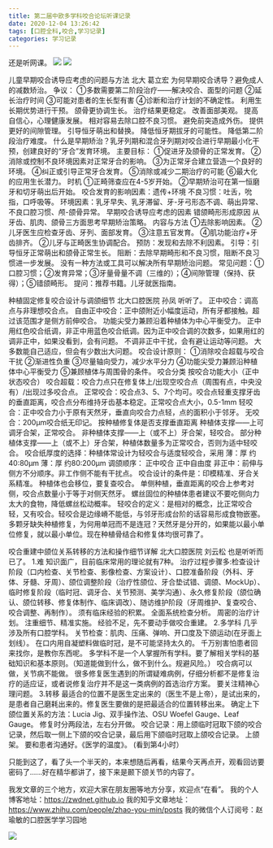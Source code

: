 ```yaml
---
title: 第二届中欧多学科咬合论坛听课记录
date: 2020-12-04 13:26:42
tags: [口腔全科,咬合,学习记录]
categories: 学习记录
---
```

还是听网课。
![](https://zymblog-1258069789.cos.ap-chengdu.myqcloud.com/blog0230-yaohe/01%20%5B2%5D.png)
![](https://zymblog-1258069789.cos.ap-chengdu.myqcloud.com/blog0230-yaohe/02%20%5B2%5D.png)

儿童早期咬合诱导应考虑的问题与方法
北大 葛立宏
为何早期咬合诱导？避免成人的减数矫治。
争议：
①多数需要第二阶段治疗——解决咬合、面型的问题
②延长治疗时间
③可能对患者的生长型有害
④诊断和治疗计划的不确定性。
利用生长期优势进行干预。
颌骨更协调生长。
治疗结果更稳定。
改善面部美观。
提高自信心，心理健康发展。
相对容易去除口腔不良习惯。
避免前突造成外伤。
提供更好的间隙管理。
引导恒牙萌出和替换。
降低恒牙期拔牙的可能性。
降低第二阶段治疗难度。
什么是早期矫治？乳牙列期和混合牙列期对咬合进行早期最小化干预，创建良好的“牙合”发育环境。
主要目标：
①促进牙及颌骨的正常发育。
②消除或控制不良环境因素对正常牙合的影响。
③为正常牙合建立营造一个良好的环境。
④纠正或引导正常牙合发育。
⑤消除或减少二期治疗的可能
⑥最大化的应用生长潜力。
时机
①正畸筛查应在4-5岁开始。
②早期矫治可在第一恒磨牙和切牙萌出后开始。
咬合发育的影响因素：遗传+环境
不良习惯：吐舌，吮指，口呼吸等。
环境因素：乳牙早失、乳牙滞留、牙-牙弓形态不调、萌出异常、不良口腔习惯、颅-颌骨异常。
早期咬合诱导应考虑的因素
错颌畸形形成原因
从牙齿、肌肉、颌骨三方面思考早期矫治策略。
内容与方法
①去除影响因素。
②儿牙医生应检查牙齿、牙列、面部发育。
③注意五官发育。
④肌功能治疗+牙齿排齐。
②儿牙与正畸医生协调配合。
预防：发现和去除不利因素。
引导：引导恒牙正常萌出和颌骨正常生长。
阻断：去除早期畸形和不良习惯，阻断不良习惯进一步发展。
没有一种方法或工具可以解决所有早期矫治问题。
常见问题：①口腔习惯；②发育异常；③牙量骨量不调（三维的）；④间隙管理（保持、获得）；⑤错颌畸形。
提问：推荐书籍。儿牙就医指南。

种植固定修复咬合设计与调颌细节
北大口腔医院 孙凤
听听了。
正中咬合：调高点与非理想咬合点。
自由正中咬合：正中颌附近小幅度运动，所有牙都接触。超过该范围才是侧方前伸咬合。
功能尖受力兼顾沿着种植体为中心平衡受力。
正中用红色咬合纸调，非正中用蓝色咬合纸调。因为正中咬合调的次数多，如果用红的调非正中，如果没看到，会有问题。
不调非正中干扰，会有避让运动等问题。
大多数能自己适应，但会有少数出大问题。
咬合设计原则：
①消除咬合超载与咬合干扰
②渐进性负重
③尽量轴向受力，减少水平分力
④功能尖受力兼顾沿种植体中心平衡受力
⑤兼顾植体与周围骨的条件。
咬合分类
按咬合功能大小（正中状态咬合）
咬合超载：咬合力点只在修复体上/出现空咬合点（周围有点，中央没有）/出现过多咬合点。
正常咬合：咬合点3、5、7个均可。咬合点轻重支撑牙齿的垂直距离，咬合点分布维持牙齿基本稳定。正常咬合点大小，0.5-1mm
轻咬合：正中咬合力小于原有天然牙，垂直向咬合力点轻，点的面积小于邻牙。
无咬合：200μm咬合纸无印记。
按种植修复体是否支撑垂直距离
种植体支撑——上可调牙合架，正常咬合。
非种植体支撑——上（或不上）牙合架，轻咬合。
部分种植体支撑——上（或不上）牙合架，种植体数量多为正常咬合，否则为适中轻咬合。
咬合纸厚度的选择：种植体常设计为轻咬合与适度轻咬合，采用
薄：厚 约40:80μm
薄：厚 约80:200μm
调颌顺序：
正中咬合
正中自由度
非正中：前伸与侧方不分顺序。非工作侧不能有干扰点。
咬合设计的条件是：印模精准、牙合关系精准。
种植体也会移位，要复查咬合。
单侧种植，垂直距离的咬合上参考对侧，咬合点数量小于等于对侧天然牙。
螺丝固位的种植体患者建议不要吃侧向力太大的食物，降低螺丝松动概率。
轻咬合的定义：是相对的概念，比正常咬合轻，又有咬合。轻咬合是边缘嵴不能低，与邻牙形成台阶的话容易形成食物嵌塞。
多颗牙缺失种植修复，为何用单冠而不是连冠？天然牙是分开的，如果能以最小单位修复，就以最小单位。现在种植骨结合和修复体均很可靠了。

咬合重建中颌位关系转移的方法和操作细节详解
北大口腔医院 刘云松
也是听听而已了。
1.难
知识面广，目前临床常用的理论就有7种。
治疗过程步骤多:检查设计阶段（口内检查、关节检查、影像检查、方案设计）、口腔准备阶段（外科、牙体、牙髓、牙周）、颌位调整阶段（治疗性颌位、牙合垫试错、调颌、MockUp）、临时修复阶段（临时冠、调牙合、关节预测、美学沟通）、永久修复阶段（颌位确认、颌位转移、修复体制作、临床调改）、随访维护阶段（牙周维护、复查咬合、咬合调整、再制作）。
须有临床经验的积累。
全面系统检查分析。
周密的治疗计划。
注重细节、精准实施。
经验不足，先不要动手做咬合重建。
2.多学科
几乎涉及所有口腔学科。
关节检查：肌肉、压痛、弹响、开口度及下颌运动(在牙面上划线）。 
在口内用自凝塑料做临时冠，是不可能坚持太久的。
千万别害怕患者回来找你，是教你东西呢。
多学科不是一个人掌握所有学科。要了解相关学科的基础知识和基本原则。（知道能做到什么，做不到什么。规避风险。）
咬合病可以做，关节病不能做。
很多修复医生遇到的所谓疑难病例，仔细分析都不是修复治疗的适应证，或者说修复治疗并不是这一类病例的首选治疗方案。
要关注精神心理问题。
3.转移
最适合的位置不是医生定出来的（医生不是上帝），是试出来的，是患者自己磨耗出来的。修复医生要做的是把最适合的位置转移出来。
确定上下颌位置关系的方法：Lucia Jig、双手操作法、OSU Woefel Gauge、Leaf Gauge。
修复时分两段法，左右分开做。
咬合记录：用上颌临时冠取下颌的咬合记录，然后取一侧上下颌的咬合记录，最后用下颌临时冠取上颌咬合记录。
上颌架。
要和患者沟通好。《医学的温度》。
(看到第4小时）

只能到这了，看了头一个半天的，本来想随后再看，结果今天再点开，观看回访要密码了......好在精华都讲了，接下来是颞下颌关节的内容了。

我发文章的三个地方，欢迎大家在朋友圈等地方分享，欢迎点“在看”。
我的个人博客地址：https://zwdnet.github.io
我的知乎文章地址： https://www.zhihu.com/people/zhao-you-min/posts
我的微信个人订阅号：赵瑜敏的口腔医学学习园地


![](https://zymblog-1258069789.cos.ap-chengdu.myqcloud.com/other/wx.jpg)